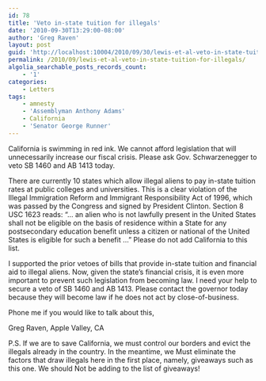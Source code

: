 ```yaml
---
id: 78
title: 'Veto in-state tuition for illegals'
date: '2010-09-30T13:29:00-08:00'
author: 'Greg Raven'
layout: post
guid: 'http://localhost:10004/2010/09/30/lewis-et-al-veto-in-state-tuition-for-illegals/'
permalink: /2010/09/lewis-et-al-veto-in-state-tuition-for-illegals/
algolia_searchable_posts_records_count:
    - '1'
categories:
    - Letters
tags:
    - amnesty
    - 'Assemblyman Anthony Adams'
    - California
    - 'Senator George Runner'
---
```


California is swimming in red ink. We cannot afford legislation that will unnecessarily increase our fiscal crisis. Please ask Gov. Schwarzenegger to veto SB 1460 and AB 1413 today.  
  
There are currently 10 states which allow illegal aliens to pay in-state tuition rates at public colleges and universities. This is a clear violation of the Illegal Immigration Reform and Immigrant Responsibility Act of 1996, which was passed by the Congress and signed by President Clinton. Section 8 USC 1623 reads: “… an alien who is not lawfully present in the United States shall not be eligible on the basis of residence within a State for any postsecondary education benefit unless a citizen or national of the United States is eligible for such a benefit …” Please do not add California to this list.

I supported the prior vetoes of bills that provide in-state tuition and financial aid to illegal aliens. Now, given the state’s financial crisis, it is even more important to prevent such legislation from becoming law. I need your help to secure a veto of SB 1460 and AB 1413. Please contact the governor today because they will become law if he does not act by close-of-business.

Phone me if you would like to talk about this,

Greg Raven, Apple Valley, CA

P.S. If we are to save California, we must control our borders and evict the illegals already in the country. In the meantime, we Must eliminate the factors that draw illegals here in the first place, namely, giveaways such as this one. We should Not be adding to the list of giveaways!